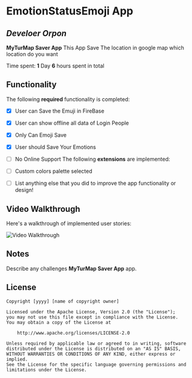 # EmotionStatusEmoji App

## *Develoer Orpon*

**MyTurMap Saver App** This App Save The location in google map which location do you want

Time spent: **1** Day **6** hours spent in total

## Functionality

The following **required** functionality is completed:

* [x] User can Save the Emuji in FireBase
* [x] User can show offline all data of Login People
* [x] Only Can Emoji Save
* [x] User should Save Your Emotions
* [ ] No Online Support
  The following **extensions** are implemented:

* [ ] Custom colors palette selected
* [ ] List anything else that you did to improve the app functionality or design!

## Video Walkthrough

Here's a walkthrough of implemented user stories:

<img src='https://j.gifs.com/Brynlk.gif' title='Video Walkthrough' width='' alt='Video Walkthrough' />


## Notes

Describe any challenges **MyTurMap Saver App** app.

## License

    Copyright [yyyy] [name of copyright owner]

    Licensed under the Apache License, Version 2.0 (the "License");
    you may not use this file except in compliance with the License.
    You may obtain a copy of the License at

        http://www.apache.org/licenses/LICENSE-2.0

    Unless required by applicable law or agreed to in writing, software
    distributed under the License is distributed on an "AS IS" BASIS,
    WITHOUT WARRANTIES OR CONDITIONS OF ANY KIND, either express or implied.
    See the License for the specific language governing permissions and
    limitations under the License.
